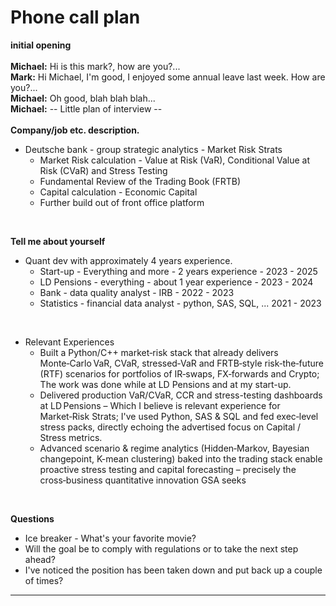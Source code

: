 # Phone call plan

**initial opening** \
<br>
**Michael:** Hi is this mark?, how are you?... \
**Mark:** Hi Michael, I'm good, I enjoyed some annual leave last week. How are you?... \
**Michael:** Oh good, blah blah blah... \
**Michael:** -- Little plan of interview -- \
<br>
**Company/job etc. description.**
- Deutsche bank - group strategic analytics - Market Risk Strats
  - Market Risk calculation - Value at Risk (VaR), Conditional Value at Risk (CVaR) and Stress Testing
  - Fundamental Review of the Trading Book (FRTB)
  - Capital calculation - Economic Capital
  - Further build out of front office platform

<br>

**Tell me about yourself**
- Quant dev with approximately 4 years experience.
  - Start-up - Everything and more - 2 years experience - 2023 - 2025
  - LD Pensions - everything - about 1 year experience - 2023 - 2024
  - Bank - data quality analyst - IRB - 2022 - 2023
  - Statistics - financial data analyst - python, SAS, SQL, ... 2021 - 2023

<br>

- Relevant Experiences
  - Built a Python/C++ market‑risk stack that already delivers Monte‑Carlo VaR, CVaR, stressed‑VaR and FRTB‑style risk‑the‑future (RTF) scenarios for portfolios of IR‑swaps, FX‑forwards and Crypto; The work was done while at LD Pensions and at my start-up.
  - Delivered production VaR/CVaR, CCR and stress-testing dashboards at LD Pensions – Which I believe is relevant experience for Market‑Risk Strats; I've used Python, SAS & SQL and fed exec‑level stress packs, directly echoing the advertised focus on Capital / Stress metrics.
  - Advanced scenario & regime analytics (Hidden‑Markov, Bayesian changepoint, K-mean clustering) baked into the trading stack enable proactive stress testing and capital forecasting – precisely the cross‑business quantitative innovation GSA seeks 

<br>

**Questions**
- Ice breaker - What's your favorite movie?
- Will the goal be to comply with regulations or to take the next step ahead?
- I've noticed the position has been taken down and put back up a couple of times?


--------------------------------------------------------------
